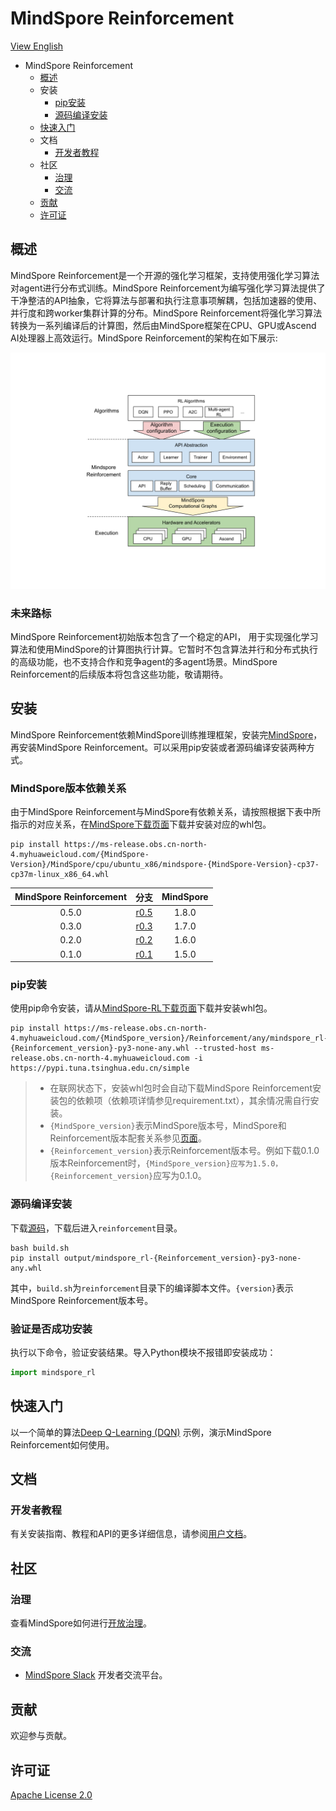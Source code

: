 # MindSpore Reinforcement

[View English](./README.md)

<!-- TOC -->

- MindSpore Reinforcement
    - [概述](#概述)
    - 安装
        - [pip安装](#pip安装)
        - [源码编译安装](#源码编译安装)
    - [快速入门](#快速入门)
    - 文档
        - [开发者教程](#开发者教程)
    - 社区
        - [治理](#治理)
        - [交流](#交流)
    - [贡献](#贡献)
    - [许可证](#许可证)

<!-- /TOC -->

## 概述

MindSpore Reinforcement是一个开源的强化学习框架，支持使用强化学习算法对agent进行分布式训练。MindSpore Reinforcement为编写强化学习算法提供了干净整洁的API抽象，它将算法与部署和执行注意事项解耦，包括加速器的使用、并行度和跨worker集群计算的分布。MindSpore Reinforcement将强化学习算法转换为一系列编译后的计算图，然后由MindSpore框架在CPU、GPU或Ascend AI处理器上高效运行。MindSpore Reinforcement的架构在如下展示:

![MindSpore_RL_Architecture](docs/mindspore_rl_architecture.png)

### 未来路标

MindSpore Reinforcement初始版本包含了一个稳定的API， 用于实现强化学习算法和使用MindSpore的计算图执行计算。它暂时不包含算法并行和分布式执行的高级功能，也不支持合作和竞争agent的多agent场景。MindSpore Reinforcement的后续版本将包含这些功能，敬请期待。

## 安装

MindSpore Reinforcement依赖MindSpore训练推理框架，安装完[MindSpore](https://gitee.com/mindspore/mindspore#%E5%AE%89%E8%A3%85)，再安装MindSpore Reinforcement。可以采用pip安装或者源码编译安装两种方式。

### MindSpore版本依赖关系

由于MindSpore Reinforcement与MindSpore有依赖关系，请按照根据下表中所指示的对应关系，在[MindSpore下载页面](https://www.mindspore.cn/versions)下载并安装对应的whl包。

```shell
pip install https://ms-release.obs.cn-north-4.myhuaweicloud.com/{MindSpore-Version}/MindSpore/cpu/ubuntu_x86/mindspore-{MindSpore-Version}-cp37-cp37m-linux_x86_64.whl
```

| MindSpore Reinforcement |                             分支                             | MindSpore |
| :---------------------: | :----------------------------------------------------------: | :-------: |
|          0.5.0          | [r0.5](https://gitee.com/mindspore/reinforcement/tree/r0.5/) |   1.8.0   |
|          0.3.0          | [r0.3](https://gitee.com/mindspore/reinforcement/tree/r0.3/) |   1.7.0   |
|          0.2.0          | [r0.2](https://gitee.com/mindspore/reinforcement/tree/r0.2/) |   1.6.0   |
|          0.1.0          | [r0.1](https://gitee.com/mindspore/reinforcement/tree/r0.1/) |   1.5.0   |

### pip安装

使用pip命令安装，请从[MindSpore-RL下载页面](https://www.mindspore.cn/versions)下载并安装whl包。

```shell
pip install https://ms-release.obs.cn-north-4.myhuaweicloud.com/{MindSpore_version}/Reinforcement/any/mindspore_rl-{Reinforcement_version}-py3-none-any.whl --trusted-host ms-release.obs.cn-north-4.myhuaweicloud.com -i https://pypi.tuna.tsinghua.edu.cn/simple
```

> - 在联网状态下，安装whl包时会自动下载MindSpore Reinforcement安装包的依赖项（依赖项详情参见requirement.txt），其余情况需自行安装。
> - `{MindSpore_version}`表示MindSpore版本号，MindSpore和Reinforcement版本配套关系参见[页面](https://www.mindspore.cn/versions)。
> - `{Reinforcement_version}`表示Reinforcement版本号。例如下载0.1.0版本Reinforcement时，`{MindSpore_version}应写为1.5.0，{Reinforcement_version}`应写为0.1.0。

### 源码编译安装

下载[源码](https://gitee.com/mindspore/reinforcement)，下载后进入`reinforcement`目录。

```shell
bash build.sh
pip install output/mindspore_rl-{Reinforcement_version}-py3-none-any.whl
```

其中，`build.sh`为`reinforcement`目录下的编译脚本文件。`{version}`表示MindSpore Reinforcement版本号。

### 验证是否成功安装

执行以下命令，验证安装结果。导入Python模块不报错即安装成功：

```python
import mindspore_rl
```

## 快速入门

以一个简单的算法[Deep Q-Learning (DQN)](https://www.mindspore.cn/reinforcement/docs/zh-CN/master/dqn.html) 示例，演示MindSpore Reinforcement如何使用。

## 文档

### 开发者教程

有关安装指南、教程和API的更多详细信息，请参阅[用户文档](https://www.mindspore.cn/reinforcement/docs/zh-CN/master/index.html)。

## 社区

### 治理

查看MindSpore如何进行[开放治理](https://gitee.com/mindspore/community/blob/master/governance.md)。

### 交流

- [MindSpore Slack](https://join.slack.com/t/mindspore/shared_invite/zt-dgk65rli-3ex4xvS4wHX7UDmsQmfu8w) 开发者交流平台。

## 贡献

欢迎参与贡献。

## 许可证

[Apache License 2.0](https://gitee.com/mindspore/reinforcement/blob/master/LICENSE)
